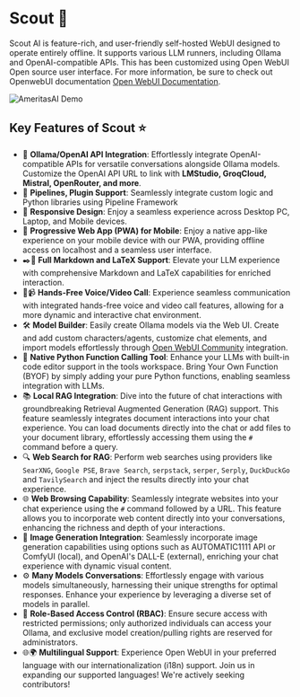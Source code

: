 # Scout 👋

Scout AI is feature-rich, and user-friendly self-hosted WebUI designed to operate entirely offline. It supports various LLM runners, including Ollama and OpenAI-compatible APIs. 
This has been customized using Open WebUI Open source user interface.
For more information, be sure to check out OpenwebUI documentation [Open WebUI Documentation](https://docs.openwebui.com/).

![AmeritasAI Demo](./demo.gif)

## Key Features of Scout ⭐

- 🤝 **Ollama/OpenAI API Integration**: Effortlessly integrate OpenAI-compatible APIs for versatile conversations alongside Ollama models. Customize the OpenAI API URL to link with **LMStudio, GroqCloud, Mistral, OpenRouter, and more**.
- 🧩 **Pipelines, Plugin Support**: Seamlessly integrate custom logic and Python libraries using Pipeline Framework
- 📱 **Responsive Design**: Enjoy a seamless experience across Desktop PC, Laptop, and Mobile devices.
- 📱 **Progressive Web App (PWA) for Mobile**: Enjoy a native app-like experience on your mobile device with our PWA, providing offline access on localhost and a seamless user interface.
- ✒️🔢 **Full Markdown and LaTeX Support**: Elevate your LLM experience with comprehensive Markdown and LaTeX capabilities for enriched interaction.
- 🎤📹 **Hands-Free Voice/Video Call**: Experience seamless communication with integrated hands-free voice and video call features, allowing for a more dynamic and interactive chat environment.
- 🛠️ **Model Builder**: Easily create Ollama models via the Web UI. Create and add custom characters/agents, customize chat elements, and import models effortlessly through [Open WebUI Community](https://openwebui.com/) integration.
- 🐍 **Native Python Function Calling Tool**: Enhance your LLMs with built-in code editor support in the tools workspace. Bring Your Own Function (BYOF) by simply adding your pure Python functions, enabling seamless integration with LLMs.
- 📚 **Local RAG Integration**: Dive into the future of chat interactions with groundbreaking Retrieval Augmented Generation (RAG) support. This feature seamlessly integrates document interactions into your chat experience. You can load documents directly into the chat or add files to your document library, effortlessly accessing them using the `#` command before a query.
- 🔍 **Web Search for RAG**: Perform web searches using providers like `SearXNG`, `Google PSE`, `Brave Search`, `serpstack`, `serper`, `Serply`, `DuckDuckGo` and `TavilySearch` and inject the results directly into your chat experience.
- 🌐 **Web Browsing Capability**: Seamlessly integrate websites into your chat experience using the `#` command followed by a URL. This feature allows you to incorporate web content directly into your conversations, enhancing the richness and depth of your interactions.
- 🎨 **Image Generation Integration**: Seamlessly incorporate image generation capabilities using options such as AUTOMATIC1111 API or ComfyUI (local), and OpenAI's DALL-E (external), enriching your chat experience with dynamic visual content.
- ⚙️ **Many Models Conversations**: Effortlessly engage with various models simultaneously, harnessing their unique strengths for optimal responses. Enhance your experience by leveraging a diverse set of models in parallel.
- 🔐 **Role-Based Access Control (RBAC)**: Ensure secure access with restricted permissions; only authorized individuals can access your Ollama, and exclusive model creation/pulling rights are reserved for administrators.
- 🌐🌍 **Multilingual Support**: Experience Open WebUI in your preferred language with our internationalization (i18n) support. Join us in expanding our supported languages! We're actively seeking contributors!

  
  
